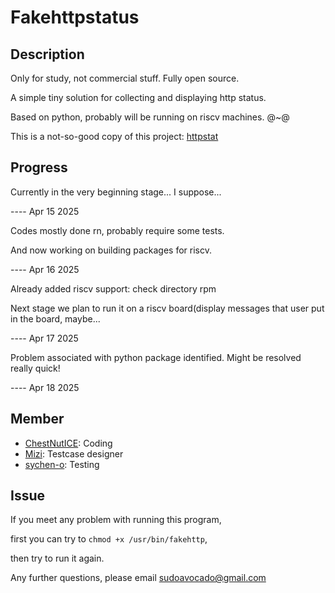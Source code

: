 # Fakehttpstatus

## Description

Only for study, not commercial stuff. Fully open source.

A simple tiny solution for collecting and displaying http status.

Based on python, probably will be running on riscv machines. @~@

This is a not-so-good copy of this project: [httpstat](https://github.com/reorx/httpstat)

## Progress

Currently in the very beginning stage... I suppose...

---- Apr 15 2025

Codes mostly done rn, probably require some tests.

And now working on building packages for riscv.

---- Apr 16 2025

Already added riscv support: check directory rpm

Next stage we plan to run it on a riscv board(display messages that user put in the board, maybe...

---- Apr 17 2025

Problem associated with python package <requests> identified.
Might be resolved really quick!

---- Apr 18 2025

## Member
* [ChestNutICE](https://github.com/ChestNutICE): Coding
* [Mizi](https://github.com/Mizi-mizi): Testcase designer
* [sychen-o](https://github.com/sychen-o): Testing

## Issue

If you meet any problem with running this program,

first you can try to `chmod +x /usr/bin/fakehttp`,

then try to run it again.

Any further questions, please email <sudoavocado@gmail.com>
